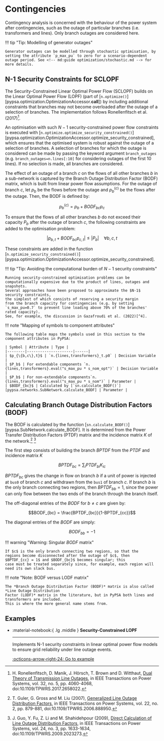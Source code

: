 <!--
SPDX-FileCopyrightText: PyPSA Contributors

SPDX-License-Identifier: CC-BY-4.0
-->

# Contingencies

Contingency analysis is concerned with the behaviour of the power system after
contingencies, such as the outage of particular branches (i.e. transformers and
lines). Only branch outages are considered here.

!!! tip "Tip: Modelling of generator outages"

    Generator outages can be modelled through stochastic optimisation, by setting the attribute `p_max_pu` to zero for a scenario-dependent outage period. See <!-- md:guide optimization/stochastic.md --> for more details.

## N-1 Security Constraints for SCLOPF

The Security-Constrained Linear Optimal Power Flow (SCLOPF) builds on the Linear
Optimal Power Flow (LOPF) (part of [`n.optimize()`][pypsa.optimization.OptimizationAccessor.__call__]) by including
additional constraints that branches may not become overloaded after the outage
of a selection of branches. The implementation follows Ronellenfitsch et al.
(2017)[^1].

An optimisation with such $N-1$ security-constrained power flow constraints is
executed with
[`n.optimize.optimize_security_constrained()`][pypsa.optimization.OptimizationAccessor.optimize_security_constrained],
which ensures that the optimised system is robust against the outage of a
selection of branches. A selection of branches for which the outage is
considered can be made by passing the keyword argument `branch_outages` (e.g.
`branch_outages=n.lines[:10]` for considering outages of the first 10 lines). If
no selection is made, all branches are considered.

The effect of an outage of a branch $c$ on the flows of all other branches $b$
in a sub-network is captured by the Branch Outage Distribution Factor (BODF)
matrix, which is built from linear power flow assumptions. For the outage of
branch $c$, let $p_b$ be the flows before the outage and $p_b^{(c)}$ be the
flows after the outage. Then, the BODF is defined by:

$$p_b^{(c)} = p_b + BODF_{bc}p_{c}$$

To ensure that the flows of all other branches $b$ do not exceed their
capacity $P_b$ after the outage of branch $c$, the following constraints are
added to the optimisation problem:

$$|p_{b,t} + BODF_{bc}p_{c,t}| \leq |P_b| \quad \forall b,c,t$$

These constraints are added in the function [`n.optimize_security_constrained()`][pypsa.optimization.OptimizationAccessor.optimize_security_constrained].

!!! tip "Tip: Avoiding the computational burden of $N-1$ security constraints"

    Running security-constrained optimisation problems can be computationally expensive due to the product of lines, outages and snapshots.
    Several approaches have been proposed to approximate the $N-1$ security constraints,
    the simplest of which consists of reserving a security margin
    from the branch capacity for contingencies (e.g. by setting `s_max_pu=0.7` to prevent line loading above 70% of the branches' rated capacity).
    See, for example, the discussion in Gazafroudi et al. (2022)[^4].

!!! note "Mapping of symbols to component attributes"

    The following table maps the symbols used in this section to the component attributes in PyPSA:

    | Symbol | Attribute | Type |
    |--------|---------------------|------|
    | $p_{\{b,c\},t}$ | `n.{lines,transformers}_t.p0` | Decision Variable |
    | $P_b$ | For extendable components `n.{lines,transformers}.eval("s_max_pu * s_nom_opt")` | Decision Variable |
    | $P_b$ | For non-extendable components`n.{lines,transformers}.eval("s_max_pu * s_nom")` | Parameter |
    | $BODF_{bc}$ | Calculated by [`sn.calculate_BODF()`][pypsa.networks.SubNetwork.calculate_BODF] | Parameter |

## Calculating Branch Outage Distribution Factors (BODF)

The BODF is calculated by the function
[`sn.calculate_BODF()`][pypsa.SubNetwork.calculate_BODF].
It is determined from the Power Transfer Distribution Factors (PTDF) matrix
and the incidence matrix $K$ of the network.[^2] [^3]

The first step consists of building the branch $BPTDF$
from the $PTDF$ and incidence matrix $K$

$$BPTDF_{bc} = \sum_{i} PTDF_{bi} K_{ic}$$

$BPTDF_{bc}$ gives the change in flow on branch $b$ if a
unit of power is injected at `bus0` of branch $c$ and
withdrawn from the `bus1` of branch $c$. If branch $b$ is
the only branch connecting two regions, then $BPTDF_{bb} = 1$,
since the power can only flow between the two ends of the branch
through the branch itself.

The off-diagonal entries of the $BODF$ for $b \neq c$ are given by:

$$BODF_{bc} = \frac{BPTDF_{bc}}{1-BPTDF_{cc}}$$

The diagonal entries of the $BODF$ are simply:

$$BODF_{bb} = -1$$

!!! warning "Warning: Singular $BODF$ matrix"

    If $c$ is the only branch connecting two regions, so that the
    regions become disconnected after the outage of $c$, then
    $BPTDF_{cc} = 1$ and $BODF_{bc}$ becomes singular; this
    case must be treated separately since, for example, each region will
    need its own slack bus.

!!! note "Note: BODF versus LODF matrix"

    The *Branch Outage Distribution Factor (BODF)* matrix is also called *Line Outage Distribution
    Factor (LODF)* matrix in the literature, but in PyPSA both lines and transformers are included.
    This is where the more general name stems from.

## Examples


<div class="grid cards" markdown>

-   :material-notebook:{ .lg .middle } **Security-Constrained LOPF**

    ---

    Implements N-1 security constraints in linear optimal power flow models to ensure grid reliability under line outage events.

    [:octicons-arrow-right-24: Go to example](../../examples/scigrid-sclopf.ipynb)

</div>

[^1]: H. Ronellenfitsch, D. Manik, J. Hörsch, T. Brown and D. Witthaut, [Dual Theory of Transmission Line Outages](https://doi.org/10.1109/TPWRS.2017.2658022), in IEEE Transactions on Power Systems, vol. 32, no. 5, pp. 4060-4068, doi:10.1109/TPWRS.2017.2658022.

[^2]: T. Guler, G. Gross and M. Liu (2007), [Generalized Line Outage Distribution Factors](https://doi.org/10.1109/TPWRS.2006.888950), in IEEE Transactions on Power Systems, vol. 22, no. 2, pp. 879-881, doi:10.1109/TPWRS.2006.888950.

[^3]: J. Guo, Y. Fu, Z. Li and M. Shahidehpour (2009), [Direct Calculation of Line Outage Distribution Factors](https://doi.org/10.1109/TPWRS.2009.2023273), in IEEE Transactions on Power Systems, vol. 24, no. 3, pp. 1633-1634, doi:10.1109/TPWRS.2009.2023273.

[^4]: A. S. Gazafroudi, F. Neumann, T. Brown, [Topology-based approximations for N−1 contingency constraints in power transmission networks](https://doi.org/10.1016/j.ijepes.2021.107702), International Journal of Electrical Power & Energy Systems, 137, 107702, doi:10.1016/j.ijepes.2021.107702.